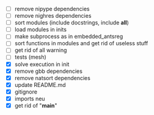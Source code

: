 - [ ] remove nipype dependencies
- [ ] remove nighres dependencies
- [ ] sort modules (include docstrings, include __all__)
- [ ] load modules in inits
- [ ] make subprocess as in embedded_antsreg
- [ ] sort functions in modules and get rid of useless stuff
- [ ] get rid of all warning
- [ ] tests (mesh)
- [x] solve execution in init
- [x] remove gbb dependencies
- [x] remove natsort dependencies
- [x] update README.md
- [x] gitignore
- [x] imports neu
- [x] get rid of "__main__"
